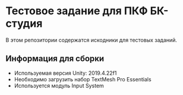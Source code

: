 Тестовое задание для ПКФ БК-студия
==================================

В этом репозитории содержатся искодники для тестовых заданий. 

Информация для сборки
---------------------

- Используемая версия Unity: 2019.4.22f1
- Необходимо загрузить набор TextMesh Pro Essentials
- Используется модуль Input System

